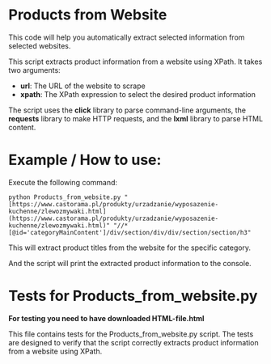 <h1>Products from Website</h1>
<p>This code will help you automatically extract selected information from selected websites.</p>
<p>This script extracts product information from a website using XPath. It takes two arguments:</p>
<ul>
    <li><strong>url</strong>: The URL of the website to scrape</li>
    <li><strong>xpath</strong>: The XPath expression to select the desired product information</li>
</ul>
<p>The script uses the <strong>click</strong> library to parse command-line arguments, the <strong>requests</strong> library to make HTTP requests, and the <strong>lxml</strong> library to parse HTML content.</p>
<h1>Example / How to use:</h1>
<p>Execute the following command:</p>
<p><code>python Products_from_website.py "[https://www.castorama.pl/produkty/urzadzanie/wyposazenie-kuchenne/zlewozmywaki.html](https://www.castorama.pl/produkty/urzadzanie/wyposazenie-kuchenne/zlewozmywaki.html)" "//*[@id='categoryMainContent']/div/section/div/div/section/section/h3"</code></p>
<p>This will extract product titles from the website for the specific category.</p>
<p>And the script will print the extracted product information to the console.</p>

<h1>Tests for Products_from_website.py</h1> 
<p><strong>For testing you need to have downloaded HTML-file.html</strong></p>
<p>This file contains tests for the Products_from_website.py script. The tests are designed to verify that the script correctly extracts product information from a website using XPath.</p>
